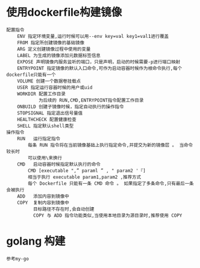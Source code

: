 # 使用dockerfile构建镜像
    配置指令
        ENV 指定环境变量,运行时候可以用--env key=val key1=val1进行覆盖
        FROM 指定所创建镜像的基础镜像
        ARG 定义创建镜像过程中使用的变量
        LABEL 为生成的镜像添加元数据标签信息
        EXPOSE 声明镜像内服务监听的端口，只是声明，启动的时候需要-p进行端口映射
        ENTRYPOINT 指定镜像的默认入口命令,可作为启动容器时候作为根命令执行,每个dockerfile只能有一个
        VOLUME 创建一个数据卷挂载点
        USER 指定运行容器时候的用户或uid
        WORKDIR 配置工作目录
                为后续的 RUN,CMD,ENTRYPOINT指令配置工作目录
        ONBUILD 创建子镜像时候，指定自动执行的操作指令
        STOPSIGNAL 指定退出信号量值
        HEALTHCHECK 配置健康检查
        SHELL 指定默认shell类型
    操作指令
        RUN   运行指定指令
            每条 RUN 指令将在当前镜像基础上执行指定命令,并提交为新的镜像层 。 当命令较长时
            可以使用\来换行
        CMD   启动容器时候指定默认执行的命令
            CMD [executable ",” paraml ” , " param2 '『]
            相当于执行 executable param1,param2 ,推荐方式
            每个 Dockerfile 只能有一条 CMD 命令 。 如果指定了多条命令,只有最后一条会被执行
        ADD   添加内容到镜像中
        COPY  复制内容到镜像中
              目标路径不存在时,会自动创建
              COPY 与 ADD 指令功能类似,当使用本地目录为源目录时,推荐使用 COPY

# golang 构建
    参考my-go